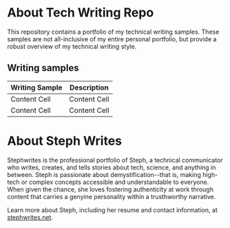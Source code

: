 # About Tech Writing Repo
This repository contains a portfolio of my technical writing samples. These samples are not all-inclusive of my entire personal portfolio, but provide a robust overview of my technical writing style.

## Writing samples
| Writing Sample| Description                     |
| ------------- | -------------                   |
| Content Cell  | Content Cell                    |
| Content Cell  | Content Cell                    |

# About Steph Writes
Stephwrites is the professional portfolio of Steph, a technical communicator who writes, creates, and tells stories about tech, science, and anything in between. Steph is passionate about demystification--that is, making high-tech or complex concepts accessible and understandable to everyone. When given the chance, she loves fostering authenticity at work through content that carries a genyine personality within a trusthworthy narrative.

Learn more about Steph, including her resume and contact information, at [stephwrites.net](https://stephwrites.net/#three).

